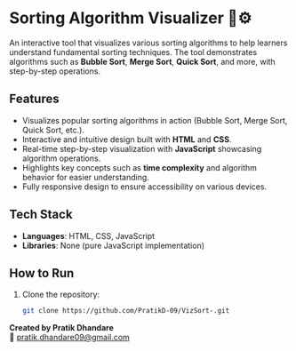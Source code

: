 # Sorting Algorithm Visualizer 🔢⚙️  

An interactive tool that visualizes various sorting algorithms to help learners understand fundamental sorting techniques. The tool demonstrates algorithms such as **Bubble Sort**, **Merge Sort**, **Quick Sort**, and more, with step-by-step operations.

## Features  
- Visualizes popular sorting algorithms in action (Bubble Sort, Merge Sort, Quick Sort, etc.).  
- Interactive and intuitive design built with **HTML** and **CSS**.  
- Real-time step-by-step visualization with **JavaScript** showcasing algorithm operations.  
- Highlights key concepts such as **time complexity** and algorithm behavior for easier understanding.  
- Fully responsive design to ensure accessibility on various devices.

## Tech Stack  
- **Languages**: HTML, CSS, JavaScript  
- **Libraries**: None (pure JavaScript implementation)

## How to Run  
1. Clone the repository:  
   ```bash
   git clone https://github.com/PratikD-09/VizSort-.git
**Created by Pratik Dhandare**  
📧 [pratik.dhandare09@gmail.com](mailto:pratik.dhandare09@gmail.com)  
